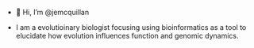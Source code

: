 - 👋 Hi, I’m @jemcquillan

- I am a evolutioinary biologist focusing using bioinformatics as a tool to elucidate how evolution influences function and genomic dynamics.

<!---
jemcquillan/jemcquillan is a ✨ special ✨ repository because its `README.md` (this file) appears on your GitHub profile.
You can click the Preview link to take a look at your changes.
--->
